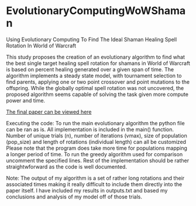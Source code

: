 # EvolutionaryComputingWoWShaman
Using Evolutionary Computing To Find The Ideal Shaman Healing Spell Rotation In World of Warcraft

This study proposes the creation of an evolutionary algorithm to
find what the best single target healing spell rotation for shamans
in World of Warcraft is based on percent healing generated over a
given span of time. The algorithm implements a steady state model,
with tournament selection to find parents, applying one or two
point crossover and point mutations to the offspring. While the
globally optimal spell rotation was not uncovered, the proposed
algorithm seems capable of solving the task given more compute
power and time.

[The final paper can be viewed here](CISC_851_FINAL_PROJECT.pdf)

Executing the code:
To run the main evolutionary algorithm the python file can be ran as is. 
All implementation is included in the main() function.
Number of unique trials (n), number of iterations (vmax), size of population (pop_size) and length of rotations (individual length) can all be customized
Please note that the program does take more time for populations mapping a longer period of time.
To run the greedy algorithm used for comparison uncomment the specified lines.
Rest of the implementation should be rather straightwforward as the code is well documented.


Note: The output of my algorithm is a set of rather long rotations and their associated times making it really difficult to include them directly
into the paper itself. I have included my results in outputs.txt and based my conclusions and analysis of my model off of those trials.



